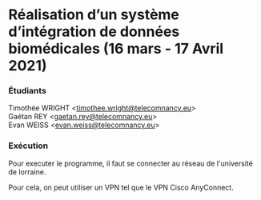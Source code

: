 # Réalisation d’un système d’intégration de données biomédicales (16 mars - 17 Avril 2021)

### Étudiants 
Timothée WRIGHT <<timothee.wright@telecomnancy.eu>> <br>
Gaétan REY <<gaetan.rey@telecomnancy.eu>> <br>
Evan WEISS <<evan.weiss@telecomnancy.eu>> <br>

### Exécution
Pour executer le programme, il faut se connecter au réseau de l'université de lorraine.<br>

Pour cela, on peut utiliser un VPN tel que le VPN Cisco AnyConnect.


